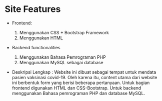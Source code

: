 # Site Features

* Frontend:
  1. Menggunakan CSS + Bootstrap Framework
  2. Menggunakan HTML

* Backend functionalities
  1. Menggunakan Bahasa Pemrograman PHP
  2. Menggunakan MySQL sebagai database

* Deskripsi Lengkap :
Website ini dibuat sebagai tempat untuk mendata pasien vaksinasi covid-19. Oleh karena itu, content utama dari website ini berbentuk form yang berisi beberapa pertanyaan. Untuk bagian  frontend digunakan HTML dan CSS-Bootstrap. Untuk backend menggunakan Bahasa pemrograman PHP dan database MySQL. 

